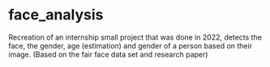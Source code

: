 # face_analysis
Recreation of an internship small project that was done in 2022, detects the face, the gender, age (estimation) and gender of a person based on their image. (Based on the fair face data set and research paper)
